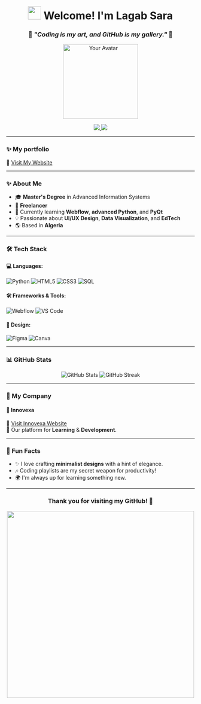 <h1 align="center">
  <img src="https://media.giphy.com/media/hvRJCLFzcasrR4ia7z/giphy.gif" width="35"> 
  Welcome! I'm Lagab Sara
</h1>

<h3 align="center">
  🌟 <em>"Coding is my art, and GitHub is my gallery."</em> 🌟
</h3>




<p align="center">
  <img src="https://media4.giphy.com/media/v1.Y2lkPTc5MGI3NjExaWsyYnIwMHNmYmhpMGFpZnA1ZzI4MHZwZnJobTQxZG5uNjYyMnhhMiZlcD12MV9pbnRlcm5hbF9naWZfYnlfaWQmY3Q9Zw/kZqbBT64ECtjy/giphy.webp" width="200" alt="Your Avatar" />
</p>

<p align="center">
  <a href="mailto:your.email@example.com">
    <img src="https://img.shields.io/badge/-Contact%20Me-%23333?style=for-the-badge&logo=gmail&logoColor=white" />
  </a>
  <a href="[https://www.linkedin.com/in/lagab-sara/](https://www.linkedin.com/in/sara-lagab/)">
    <img src="https://img.shields.io/badge/-LinkedIn-blue?style=for-the-badge&logo=linkedin&logoColor=white" />
  </a>
</p>

---

### ✨ My portfolio

🔗 [Visit My Website](https://sara-lagab-portfolio.vercel.app/)

---

### ✨ About Me

- 🎓 **Master's Degree** in Advanced Information Systems  
- 💼 **Freelancer** 
- 🌱 Currently learning **Webflow**, **advanced Python**, and **PyQt**  
- 💡 Passionate about **UI/UX Design**, **Data Visualization**, and **EdTech**  
- 🌎 Based in **Algeria**

---

### 🛠️ Tech Stack

#### 💻 Languages:
![Python](https://img.shields.io/badge/Python-%2314354C.svg?style=for-the-badge&logo=python&logoColor=white)
![HTML5](https://img.shields.io/badge/HTML5-%23E34F26.svg?style=for-the-badge&logo=html5&logoColor=white)
![CSS3](https://img.shields.io/badge/CSS3-%231572B6.svg?style=for-the-badge&logo=css3&logoColor=white)
![SQL](https://img.shields.io/badge/SQL-%2300843E.svg?style=for-the-badge&logo=sqlite&logoColor=white)

#### 🛠️ Frameworks & Tools:
![Webflow](https://img.shields.io/badge/Webflow-%2300A4FF.svg?style=for-the-badge&logo=webflow&logoColor=white)
![VS Code](https://img.shields.io/badge/VSCode-%23007ACC.svg?style=for-the-badge&logo=visual-studio-code&logoColor=white)

#### 🎨 Design:
![Figma](https://img.shields.io/badge/Figma-%23F24E1E.svg?style=for-the-badge&logo=figma&logoColor=white)
![Canva](https://img.shields.io/badge/Canva-%2300C4CC.svg?style=for-the-badge&logo=canva&logoColor=white)

---

### 📊 GitHub Stats

<div align="center">
  <img src="https://github-readme-stats.vercel.app/api?username=emerald-zzz&show_icons=true&theme=tokyonight" alt="GitHub Stats" />
  <img src="https://github-readme-streak-stats.herokuapp.com/?user=emerald-zzz&theme=tokyonight" alt="GitHub Streak" />
</div>

---

### 🚀 My Company 

#### 🌟 **Innovexa**
🔗 [Visit Innovexa Website](https://www.innovexa.webflow.io)  
📄 Our platform for **Learning** & **Development**. 


---

### 🌌 Fun Facts

- ✨ I love crafting **minimalist designs** with a hint of elegance.  
- 🎶 Coding playlists are my secret weapon for productivity!  
- 🌍 I'm always up for learning something new.

---

<h3 align="center">Thank you for visiting my GitHub! 💖</h3>
<p align="center">
  <img src="https://media3.giphy.com/media/v1.Y2lkPTc5MGI3NjExc3JuZTg2bnNheXEzNHJidG9kMHZ4N2IycWkydnBkNnR0cTloYmMwNyZlcD12MV9pbnRlcm5hbF9naWZfYnlfaWQmY3Q9Zw/2IudUHdI075HL02Pkk/giphy.webp" width="500" />
</p>
